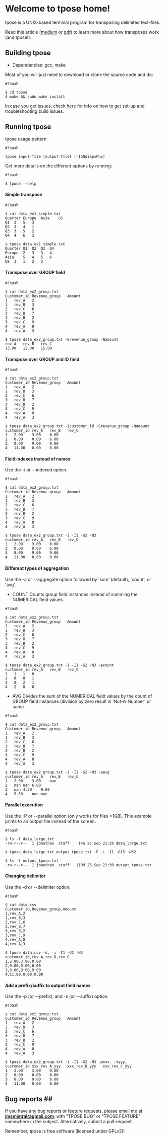 # Welcome to tpose home! #

tpose is a UNIX-based terminal program for transposing delimited text-files.

Read this article ([medium](https://medium.com/@jmsmistral/on-transposing-data-884a04a8c1bf) or [pdf](http://jonathansacramento.com/papers/on_transposing_data.pdf)) to learn more about how transposes work (and tpose!).

## Building tpose ##

* Dependencies: gcc, make

Most of you will just need to download or clone the source code and do:

```
#!bash

$ cd tpose
$ make && sudo make install
```
In case you get issues, check [here](https://bitbucket.org/jmsmistral/tpose/wiki/Home) for info on how to get set-up and troubleshooting build issues.

## Running tpose ##

tpose usage pattern:
```
#!bash

tpose input-file [output-file] [-IGNdiapsPhv]
```
Get more details on the different options by running:
```
#!bash

$ tpose --help
```

#### Simple transpose ####
```
#!bash

$ cat data_ex1_simple.txt
Quarter	Europe	Asia	US
Q1	2	5	3
Q2	3	4	1
Q3	3	5	2
Q4	4	6	3

$ tpose data_ex1_simple.txt
Quarter	Q1	Q2	Q3	Q4
Europe	2	3	3	4
Asia	5	4	5	6
US	3	1	2	3

```

#### Transpose over GROUP field ####
```
#!bash

$ cat data_ex2_group.txt
Customer_id	Revenue_group	Amount
1	rev_A	2
1	rev_B	3
2	rev_C	6
3	rev_B	7
3	rev_B	2
3	rev_C	9
4	rev_A	8
4	rev_A	3

$ tpose data_ex2_group.txt -Grevenue_group -Namount
rev_A	rev_B	rev_C
13.00	12.00	15.00
```

#### Transpose over GROUP and ID field ####
```
#!bash

$ cat data_ex2_group.txt
Customer_id	Revenue_group	Amount
1	rev_A	2
1	rev_B	3
2	rev_C	6
3	rev_B	7
3	rev_B	2
3	rev_C	9
4	rev_A	8
4	rev_A	3

$ tpose data_ex2_group.txt -Icustomer_id -Grevenue_group -Namount
customer_id	rev_A	rev_B	rev_C
1	2.00	3.00	0.00
2	0.00	0.00	6.00
3	0.00	9.00	9.00
4	11.00	0.00	0.00
```

#### Field indexes instead of names ####
Use the -i or --indexed option.
```
#!bash

$ cat data_ex2_group.txt
Customer_id	Revenue_group	Amount
1	rev_A	2
1	rev_B	3
2	rev_C	6
3	rev_B	7
3	rev_B	2
3	rev_C	9
4	rev_A	8
4	rev_A	3

$ tpose data_ex2_group.txt -i -I1 -G2 -N3
customer_id	rev_A	rev_B	rev_C
1	2.00	3.00	0.00
2	0.00	0.00	6.00
3	0.00	9.00	9.00
4	11.00	0.00	0.00
```

#### Different types of aggregation ####
Use the -a or --aggregate option followed by 'sum' (default), 'count', or 'avg'.

* COUNT
Counts group field instances instead of summing the NUMERICAL field values. 
```
#!bash

$ cat data_ex2_group.txt
Customer_id	Revenue_group	Amount
1	rev_A	2
1	rev_B	3
2	rev_C	6
3	rev_B	7
3	rev_B	2
3	rev_C	9
4	rev_A	8
4	rev_A	3

$ tpose data_ex2_group.txt -i -I1 -G2 -N3 -acount
customer_id	rev_A	rev_B	rev_C
1	1	1	0
2	0	0	1
3	0	2	1
4	2	0	0
```

* AVG
Divides the sum of the NUMERICAL field values by the count of GROUP field instances (division by zero result in 'Not-A-Number' or nans)
```
#!bash

$ cat data_ex2_group.txt
Customer_id	Revenue_group	Amount
1	rev_A	2
1	rev_B	3
2	rev_C	6
3	rev_B	7
3	rev_B	2
3	rev_C	9
4	rev_A	8
4	rev_A	3

$ tpose data_ex2_group.txt -i -I1 -G2 -N3 -aavg
customer_id	rev_A	rev_B	rev_C
1	2.00	3.00	nan
2	nan	nan	6.00
3	nan	4.50	9.00
4	5.50	nan	nan
```

#### Parallel execution ####
Use the -P or --parallel option (only works for files >1GB). This example prints to an output file instead of the screen.
```
#!bash

$ ls -l data_large.txt
-rw-r--r--  1 jonathan  staff    14G 25 Sep 21:28 data_large.txt

$ tpose data_large.txt output_tpose.txt -P -i -I1 -G15 -N32

$ ls -l output_tpose.txt
-rw-r--r--  1 jonathan  staff   110M 25 Sep 21:30 output_tpose.txt
```

#### Changing delimiter ####
Use the -d or --delimiter option.
```
#!bash

$ cat data.csv
Customer_id,Revenue_group,Amount
1,rev_A,2
1,rev_B,3
2,rev_C,6
3,rev_B,7
3,rev_B,2
3,rev_C,9
4,rev_A,8
4,rev_A,3

$ tpose data.csv -d, -i -I1 -G2 -N3
customer_id,rev_A,rev_B,rev_C
1,2.00,3.00,0.00
2,0.00,0.00,6.00
3,0.00,9.00,9.00
4,11.00,0.00,0.00
```

#### Add a prefix/suffix to output field names ####
Use the -p (or --prefix), and -s (or --suffix) option.
```
#!bash

$ cat data_ex2_group.txt
Customer_id	Revenue_group	Amount
1	rev_A	2
1	rev_B	3
2	rev_C	6
3	rev_B	7
3	rev_B	2
3	rev_C	9
4	rev_A	8
4	rev_A	3

$ tpose data_ex2_group.txt -i -I1 -G2 -N3 -pxxx_ -syyy_
customer_id	xxx_rev_A_yyy	xxx_rev_B_yyy	xxx_rev_C_yyy
1	2.00	3.00	0.00
2	0.00	0.00	6.00
3	0.00	9.00	9.00
4	11.00	0.00	0.00
```

## Bug reports ##
If you have any bug reports or feature requests, please email me at: **jmsmistral@gmail.com**, with "TPOSE BUG" or "TPOSE FEATURE" somewhere in the subject. 
Alternatively, submit a pull-request.

Remember, tpose is free software (licensed under GPLv3)!